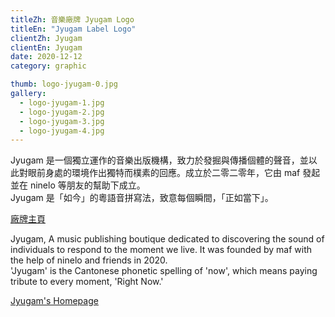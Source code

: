 ```yaml
---
titleZh: 音樂廠牌 Jyugam Logo
titleEn: "Jyugam Label Logo"
clientZh: Jyugam
clientEn: Jyugam
date: 2020-12-12
category: graphic

thumb: logo-jyugam-0.jpg
gallery:
  - logo-jyugam-1.jpg
  - logo-jyugam-2.jpg
  - logo-jyugam-3.jpg
  - logo-jyugam-4.jpg
---
```


Jyugam 是一個獨立運作的音樂出版機構，致力於發掘與傳播個體的聲音，並以此對眼前身處的環境作出獨特而樸素的回應。成立於二零二零年，它由 maf 發起並在 ninelo 等朋友的幫助下成立。</br>
Jyugam 是「如今」的粵語音拼寫法，致意每個瞬間，「正如當下」。

[廠牌主頁](https://jyugam.bandcamp.com/)

<!-- lang -->

Jyugam, A music publishing boutique dedicated to discovering the sound of individuals to respond to the moment we live. It was founded by maf with the help of ninelo and friends in 2020.</br>
'Jyugam' is the Cantonese phonetic spelling of 'now', which means paying tribute to every moment, 'Right Now.'

[Jyugam's Homepage](https://jyugam.bandcamp.com/)
